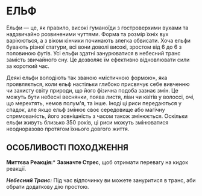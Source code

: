 ﻿# ЕЛЬФ

Ельфи — це, як правило, високі гуманоїди з гостроверхими вухами та надзвичайно розвиненими чуттями.  Форма та розмір їхніх вух варіюються, а з віком кінчики починають злегка обвисати.  Хоча ельфи бувають різної статури, всі вони доволі високі, зростом від 6 до 6 з половиною футів.  Усі ельфи здатні занурюватися в небесний транс замість звичайного сну.  Це дозволяє їм ефективно відновлювати сили за короткий час. 

Деякі ельфи володіють так званою «містичною формою», яка проявляється, коли ельф настільки глибоко присвячує себе вивченню чи захисту світу природи, що його фізична подоба зазнає змін.  Це можуть бути небесні веснянки, поява листя, ліан чи квітів у волоссі, очі, що мерехтять, немов полум'я, та інше.  Іноді ці риси передаються у спадок, але якщо ельф змінює своє середовище або магічну спрямованість, його зовнішність з часом також змінюється.  Оскільки ельфи живуть близько 350 років, ці риси можуть змінюватися неодноразово протягом їхнього довгого життя. 

## ОСОБЛИВОСТІ ПОХОДЖЕННЯ

**Миттєва Реакція:*** **Зазначте Стрес**, щоб отримати перевагу на кидок реакції. 

***Небесний Транс:*** Під час відпочинку ви можете зануритися в транс, аби обрати додаткову дію простою.